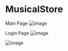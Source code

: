 # MusicalStore
Main Page
![image](https://user-images.githubusercontent.com/93160744/230773581-751f8128-fdb3-4a42-b949-ca23c2dcb5b2.png)

Login Page
![image](https://user-images.githubusercontent.com/93160744/230773625-cbeca0b9-d01f-4d1a-97b0-16ac0014aa08.png)

![image](https://user-images.githubusercontent.com/93160744/230773642-d538d45d-c548-4767-a180-8dea05679861.png)
